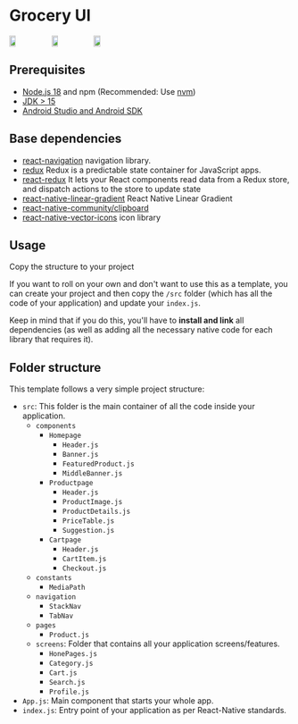 # Grocery UI

<div style="display: flex;flex-direction:'row';">
<img src="https://user-images.githubusercontent.com/81835507/205521073-3105637b-9248-457b-a97d-abaf06ecfeec.jpg" width=15% height=15%>
<img src="https://user-images.githubusercontent.com/81835507/205521078-4afd9dee-f211-4d77-b632-f067f42f4232.jpg" width=15% height=15%>
<img src="https://user-images.githubusercontent.com/81835507/205521081-16615196-1083-4f31-bd8d-27cad8b87415.jpg" width=15% height=15%>
</div>


## Prerequisites

- [Node.js 18](https://nodejs.org) and npm (Recommended: Use [nvm](https://github.com/nvm-sh/nvm))
- [JDK > 15](https://www.oracle.com/java/technologies/javase-jdk15-downloads.html)
- [Android Studio and Android SDK](https://developer.android.com/studio)

## Base dependencies


- [react-navigation](https://reactnavigation.org/) navigation library.
- [redux](https://redux.js.org/) Redux is a predictable state container for JavaScript apps.
- [react-redux](https://react-redux.js.org/) It lets your React components read data from a Redux store, and dispatch actions to the store to update state
- [react-native-linear-gradient](https://www.npmjs.com/package/react-native-linear-gradient) React Native Linear Gradient
- [react-native-community/clipboard](https://https://github.com/react-native-community/cli/) 
- [react-native-vector-icons](https://https://www.npmjs.com/package/react-native-vector-icons) icon library



## Usage
Copy the structure to your project

If you want to roll on your own and don't want to use this as a template, you can create your project and then copy the `/src` folder (which has all the code of your application) and update your `index.js`.

Keep in mind that if you do this, you'll have to **install and link** all dependencies (as well as adding all the necessary native code for each library that requires it).

## Folder structure

This template follows a very simple project structure:

- `src`: This folder is the main container of all the code inside your application.
  - `components`
    - `Homepage`
      - `Header.js`
      - `Banner.js`
      - `FeaturedProduct.js`
      - `MiddleBanner.js`
    - `Productpage`
      - `Header.js`
      - `ProductImage.js`
      - `ProductDetails.js`
      - `PriceTable.js`
      - `Suggestion.js`
    - `Cartpage`
      - `Header.js`
      - `CartItem.js`
      - `Checkout.js`
  - `constants`
    - `MediaPath`
  - `navigation`
    - `StackNav`
    - `TabNav`
  - `pages`
    - `Product.js`
  - `screens`: Folder that contains all your application screens/features.
    - `HonePages.js`
    - `Category.js`
    - `Cart.js`
    - `Search.js`
    - `Profile.js`
- `App.js`: Main component that starts your whole app.
- `index.js`: Entry point of your application as per React-Native standards.

